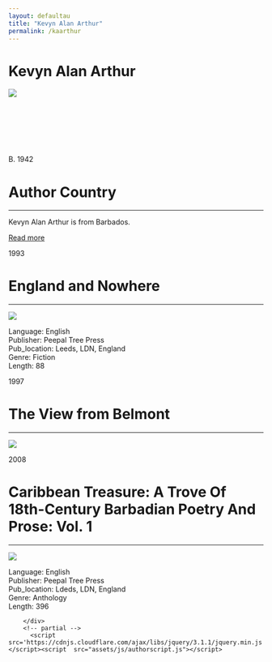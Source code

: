 ```yaml
---
layout: defaultau
title: "Kevyn Alan Arthur"
permalink: /kaarthur
---
```

<!-- partial:index.partial.html -->
<div class="content">
    <h1>Kevyn Alan Arthur</h1>
    <div class="quote">
        <div><img src="https://www.peepaltreepress.com/sites/default/files/styles/author_large/public/Kevyn%20Alan%20Arthur%20bw.jpg?itok=tEGi4dEv" class="logo"></div>
    </div>
    <div class="timeline">
        <div style="padding-bottom:100px;"></div>
        <div class="block">
            <div class="date right"><p class="right"> B. 1942 </p></div>
            <div class="dot"></div>
            <div class="left first">
                <h1>Author Country</h1><hr>
            <p> Kevyn Alan Arthur is from Barbados.</p>
                <a href="#">Read more</a>
            </div>
        </div>
        <div class="block">
            <div class="date right"><p class="left">1993</p></div>
            <div class="dot"></div>
            <div class="right">
                <h1>England and Nowhere</h1><hr>
                <p><img src="https://images-na.ssl-images-amazon.com/images/I/410M03K9NTL._SX311_BO1,204,203,200_.jpg"></p>
                <p>
                Language: English <br/>
                Publisher: Peepal Tree Press <br/>
                Pub_location: Leeds, LDN, England <br/>
                Genre: Fiction <br/>
                Length: 88 <br/>
                </p>
            </div>
        </div>
        <div class="block">
            <div class="date right"><p class="right">1997</p></div>
            <div class="dot"></div>
            <div class="right">
                <h1>The View from Belmont </h1><hr>
                <p><img src="https://www.peepaltreepress.com/sites/default/files/styles/book_cover_large/public/9781900715027_0.jpg?itok=eDIQh9bi></p>
                <p>
                Language: English <br/>
                Publisher: Tate Publishing <br/>
                Pub_location: London, England <br/>
                Genre: Fiction <br/>
                Length: 222 <br/>
                </p>
            </div>
        </div>
        <div class="block">
            <div class="date left"><p class="left">2008</p></div>
            <div class="dot"></div>
            <div class="right">
                <h1>Caribbean Treasure: A Trove Of 18th-Century Barbadian Poetry And Prose: Vol. 1</h1><hr>
                <p><img src="https://images-na.ssl-images-amazon.com/images/I/5109CWQJbaL._SX328_BO1,204,203,200_.jpg"></p>
                <p>
                Language: English <br/>
                Publisher: Peepal Tree Press <br/>
                Pub_location: Ldeds, LDN, England <br/>
                Genre: Anthology <br/>
                Length: 396 <br/>
                </p>
            </div>
        </div>
        </div>

        </div>
        <!-- partial -->
          <script src='https://cdnjs.cloudflare.com/ajax/libs/jquery/3.1.1/jquery.min.js'></script><script  src="assets/js/authorscript.js"></script>
